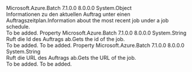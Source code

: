 <Type Name="RecentJob" FullName="Microsoft.Azure.Batch.RecentJob">
  <TypeSignature Language="C#" Value="public class RecentJob" />
  <TypeSignature Language="ILAsm" Value=".class public auto ansi beforefieldinit RecentJob extends System.Object" />
  <TypeSignature Language="DocId" Value="T:Microsoft.Azure.Batch.RecentJob" />
  <TypeSignature Language="VB.NET" Value="Public Class RecentJob" />
  <TypeSignature Language="F#" Value="type RecentJob = class&#xA;    interface IPropertyMetadata&#xA;    interface IModifiable&#xA;    interface IReadOnly" />
  <AssemblyInfo>
    <AssemblyName>Microsoft.Azure.Batch</AssemblyName>
    <AssemblyVersion>7.1.0.0</AssemblyVersion>
    <AssemblyVersion>8.0.0.0</AssemblyVersion>
  </AssemblyInfo>
  <Base>
    <BaseTypeName>System.Object</BaseTypeName>
  </Base>
  <Interfaces />
  <Docs>
    <summary>
            <span data-ttu-id="f9e0f-101">Informationen zu den aktuellen Auftrag unter einen Auftragszeitplan.</span><span class="sxs-lookup"><span data-stu-id="f9e0f-101">Information about the most recent job under a job schedule.</span></span>
            </summary>
    <remarks>To be added.</remarks>
  </Docs>
  <Members>
    <Member MemberName="Id">
      <MemberSignature Language="C#" Value="public string Id { get; }" />
      <MemberSignature Language="ILAsm" Value=".property instance string Id" />
      <MemberSignature Language="DocId" Value="P:Microsoft.Azure.Batch.RecentJob.Id" />
      <MemberSignature Language="VB.NET" Value="Public ReadOnly Property Id As String" />
      <MemberSignature Language="F#" Value="member this.Id : string" Usage="Microsoft.Azure.Batch.RecentJob.Id" />
      <MemberType>Property</MemberType>
      <AssemblyInfo>
        <AssemblyName>Microsoft.Azure.Batch</AssemblyName>
        <AssemblyVersion>7.1.0.0</AssemblyVersion>
        <AssemblyVersion>8.0.0.0</AssemblyVersion>
      </AssemblyInfo>
      <ReturnValue>
        <ReturnType>System.String</ReturnType>
      </ReturnValue>
      <Docs>
        <summary>
            <span data-ttu-id="f9e0f-102">Ruft die Id des Auftrags ab.</span><span class="sxs-lookup"><span data-stu-id="f9e0f-102">Gets the id of the job.</span></span>
            </summary>
        <value>To be added.</value>
        <remarks>To be added.</remarks>
      </Docs>
    </Member>
    <Member MemberName="Url">
      <MemberSignature Language="C#" Value="public string Url { get; }" />
      <MemberSignature Language="ILAsm" Value=".property instance string Url" />
      <MemberSignature Language="DocId" Value="P:Microsoft.Azure.Batch.RecentJob.Url" />
      <MemberSignature Language="VB.NET" Value="Public ReadOnly Property Url As String" />
      <MemberSignature Language="F#" Value="member this.Url : string" Usage="Microsoft.Azure.Batch.RecentJob.Url" />
      <MemberType>Property</MemberType>
      <AssemblyInfo>
        <AssemblyName>Microsoft.Azure.Batch</AssemblyName>
        <AssemblyVersion>7.1.0.0</AssemblyVersion>
        <AssemblyVersion>8.0.0.0</AssemblyVersion>
      </AssemblyInfo>
      <ReturnValue>
        <ReturnType>System.String</ReturnType>
      </ReturnValue>
      <Docs>
        <summary>
            <span data-ttu-id="f9e0f-103">Ruft die URL des Auftrags ab.</span><span class="sxs-lookup"><span data-stu-id="f9e0f-103">Gets the URL of the job.</span></span>
            </summary>
        <value>To be added.</value>
        <remarks>To be added.</remarks>
      </Docs>
    </Member>
  </Members>
</Type>